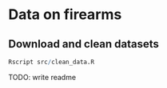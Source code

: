 # Data on firearms 

## Download and clean datasets 

``` R
Rscript src/clean_data.R 

```

TODO: write readme
